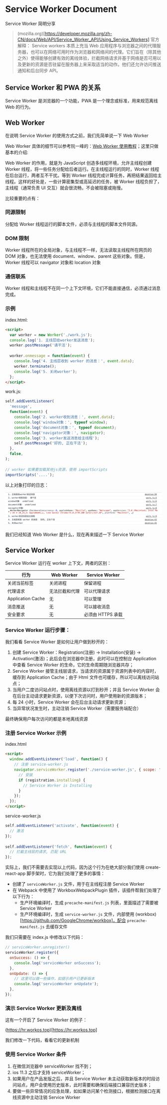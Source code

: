 # Service Worker Document

Service Worker 简明分享

> (mozilla.org)[https://developer.mozilla.org/zh-CN/docs/Web/API/Service_Worker_API/Using_Service_Workers] 官方解释：
> Service workers 本质上充当 Web 应用程序与浏览器之间的代理服务器，也可以在网络可用时作为浏览器和网络间的代理。它们旨在（除其他之外）使得能够创建有效的离线体验，拦截网络请求并基于网络是否可用以及更新的资源是否驻留在服务器上来采取适当的动作。他们还允许访问推送通知和后台同步 API。

## Service Worker 和 PWA 的关系

Service Worker 是浏览器的一个功能，PWA 是一个理念或标准，用来规范离线 Web 的行为。

## Web Worker

在说明 Service Worker 的使用方式之前，我们先简单说一下 Web Worker

Web Worker 具体的细节可以参考阮一峰的：[Web Worker 使用教程](http://www.ruanyifeng.com/blog/2018/07/web-worker.html)；这里只做基本的介绍:

Web Worker 的作用，就是为 JavaScript 创造多线程环境，允许主线程创建 Worker 线程，将一些任务分配给后者运行。在主线程运行的同时，Worker 线程在后台运行，两者互不干扰。等到 Worker 线程完成计算任务，再把结果返回给主线程。这样的好处是，一些计算密集型或高延迟的任务，被 Worker 线程负担了，主线程（通常负责 UI 交互）就会很流畅，不会被阻塞或拖慢。

比较重要的点有：

###

### 同源限制

分配给 Worker 线程运行的脚本文件，必须与主线程的脚本文件同源。

### DOM 限制

Worker 线程所在的全局对象，与主线程不一样，无法读取主线程所在网页的 DOM 对象，也无法使用 document、window、parent 这些对象。但是，Worker 线程可以 navigator 对象和 location 对象

### 通信联系

Worker 线程和主线程不在同一个上下文环境，它们不能直接通信，必须通过消息完成。

### 示例

index.html:

```html
<script>
  var worker = new Worker('./work.js');
  console.log('1. 主线层给worker发送消息');
  worker.postMessage('请干活');

  worker.onmessage = function(event) {
    console.log('4. 主线层收到 worker 的消息：', event.data);
    worker.terminate();
    console.log('5. 关闭worker');
  };
</script>
```

work.js:

```js
self.addEventListener(
  'message',
  function(event) {
    console.log('2. worker收到消息：', event.data);
    console.log('window对象：', typeof window);
    console.log('document对象：', typeof document);
    console.log('navigator对象：', navigator);
    console.log('3. worker发送消息给主线程');
    self.postMessage('好的, 正在干活');
  },
  false,
);

// worker 如果要加载其他js资源，使用 importScripts
importScripts('....');
```

以上对象打印的日志：

![](imgs/work-log.png)

我们已经知道 Web Worker 是什么，现在再来描述一下 Service Worker

## Service Worker

Service Worker 运行在 worker 上下文，两者的区别：

| 行为              | Web Worker     | Service Worker    |
| ----------------- | -------------- | ----------------- |
| 关闭当前标签      | 关闭进程       | 保留进程          |
| 代理请求          | 无法拦截和代理 | 可以代理请求      |
| Application Cache | 无             | 可以管理          |
| 消息推送          | 无             | 可以接收消息      |
| 安全要求          | 无             | 必须由 HTTPS 承载 |

### Service Worker 运行步骤：

我们看看 Service Worker 是如何让用户做到秒开的：

1. 创建 Service Worker：Registration(注册) -> Installation(安装) -> Activation(激活)；此后会在浏览器中注册，此时可以在控制台 Application 中查看 Service Worker 的生命，它的生命周期随浏览器共存；
2. Service Worker 接管主线层请求，当请求的资源属于资源列表中的内容时，缓存到 Application Cache；由于 Html 文件也可缓存，所以可以离线访问站点；
3. 当用户二度访问站点时，使用离线资源以打到秒开；并且 Service Worker 会在后台主动请求更新资源，以便下次访问时，用户使用新的资源版本；
4. 每 24 小时，Service Worker 会在后台主动请求更新资源；
5. 当异常状况发生时，主动注销 Service Worker（需要服务端配合）

最终确保用户每次访问的都是本地离线资源

### 注册 Service Worker 示例

index.html

```html
<script>
  window.addEventListener('load', function() {
    // 注册 service-worker.js
    navigator.serviceWorker.register('./service-worker.js', { scope: './' }).then((registration) => {
      // 安装
      if (registration.installing) {
        // Service Worker is Installing
      }
    });
  });
</script>
```

service-worker.js

```js
self.addEventListener('activate', function(event) {
  // 激活
});

self.addEventListener('fetch', function(event) {
  // 拦截主线层的请求, 匹配 URL
});
```

实际上，我们不需要去实现以上代码，因为这个行为在绝大部分我们使用 create-react-app 脚手架时，它为我们处理了更多的事情：

- 创建了 `serviceWorker.js` 文件，用于在主线程注册 Service Worker
- 在 Webpack 中使用了 WorkboxWebpackPlugin 插件，该插件帮我们处理了以下行为：
  - 生产环境编译时，生成 `precache-manifest.js` 列表，里面描述了需要被 Service Worker
  - 生产环境编译时，生成 `service-worker.js` 文件，内部使用 (workbox)[https://github.com/GoogleChrome/workbox]，配合 `precache-manifest.js` 去缓存文件

我们只需要在 index.js 中修改以下代码：

```js
// serviceWorker.unregister()
serviceWorker.register({
  onSuccess: () => {
    console.log('serviceWorker onSuccess');
  },
  onUpdate: () => {
    // 这里可以做一些操作，如提示用户已更新版本
    console.log('serviceWorker onUpdate');
  },
});
```

### 演示 Service Worker 更新及离线

这有一个开启了 Service Worker 的例子：

(https://hr.workos.top)[https://hr.workos.top]

我们修改一下代码，看看它的更新机制

### 使用 Service Worker 条件

1. 在微信浏览器中 serviceWorker 找不到；
2. ios 11.3 之后才支持 serviceWorker；
3. 如果用户在产品发版之后，并且 Service Worker 未主动获取新版本的时段访问站点，用户会使用历史版本，此时需要和确保后端接口兼容历史版本；
4. 要做一些异常情况的应急处理，如如果访问某个检测接口，根据检测接口在离线资源中主动注销 Service Worker
